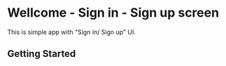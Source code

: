 # Wellcome - Sign in - Sign up screen

This is simple app with "Sign in/ Sign up" UI.


## Getting Started

